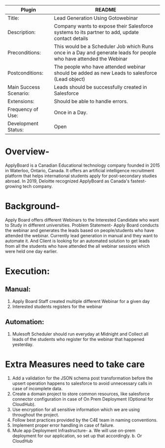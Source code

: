 | Plugin | README |
| ------ | ------ |
| Title: | Lead Generation Using Gotowebinar|
|Description: | Company wants to expose their Salesforce systems to its partner to add, update contact details|
| Preconditions: | This would be a Scheduler Job which Runs once in a Day and generate leads for people who have attended the Webinar |
|Postconditions: |The people who have attended webinar should be added as new Leads to salesforce (Lead object)|
|Main Success Scenario:| Leads should be successfully created in Salesforce |
|Extensions: |Should be able to handle errors. |
|Frequency of Use: | Once in a Day. |
|Development Status: |Open |

# Overview-
ApplyBoard is a Canadian Educational technology company founded in 2015 in Waterloo, Ontario, Canada. It offers an artificial intelligence recruitment platform that helps international students apply for post-secondary studies abroad. In 2019, Deloitte recognized ApplyBoard as Canada's fastest-growing tech company.

# Background-
Apply Board offers different Webinars to the Interested Candidate who want to Study in different universities. Problem Statement-
Apply Board conducts the webinar and generates the leads based on people/students who have attended the webinar. Currently lead generation in manual and they want to automate it. And Client is looking for an automated solution to get leads from all the students who have attended the all webinar sessions which were held one day earlier.

# Execution:
## Manual:
1. Apply Board Staff created multiple different Webinar for a given day
2. Interested students registers for the webinar
## Automation:
1. Mulesoft Scheduler should run everyday at Midnight and Collect all leads of
the students who register for the webinar that happened yesterday.

# Extra Measures need to take care
1. Add a validation for the JSON schema post transformation before the upsert
operation happens to salesforce to avoid unnecessary calls in case of
incomplete data.
2. Create a domain project to store common resources, like salesforce
connector configuration in case of On Prem Deployment (Optional for
CloudHub).
3. Use encryption for all sensitive information which we are using throughout
the project.
4. Follow best practices provided by the C4E team in naming conventions.
5. Implement proper error handling in case of failure.
6. Mule app Deployment Infrastructure-
a. We will use on-prem deployment for our application, so set up that
accordingly.
b. Or CloudHub